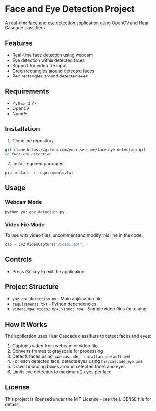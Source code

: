 # Face and Eye Detection Project

A real-time face and eye detection application using OpenCV and Haar Cascade classifiers.

## Features

- Real-time face detection using webcam
- Eye detection within detected faces
- Support for video file input
- Green rectangles around detected faces
- Red rectangles around detected eyes

## Requirements

- Python 3.7+
- OpenCV
- NumPy

## Installation

1. Clone the repository:
```bash
git clone https://github.com/yourusername/face-eye-detection.git
cd face-eye-detection
```

2. Install required packages:
```bash
pip install -r requirements.txt
```

## Usage

### Webcam Mode
```bash
python yuz_goz_detection.py
```

### Video File Mode
To use with video files, uncomment and modify this line in the code:
```python
cap = cv2.VideoCapture("video1.mp4")
```

## Controls

- Press `ESC` key to exit the application

## Project Structure

- `yuz_goz_detection.py` - Main application file
- `requirements.txt` - Python dependencies
- `video1.mp4`, `video2.mp4`, `video3.mp4` - Sample video files for testing

## How It Works

The application uses Haar Cascade classifiers to detect faces and eyes:
1. Captures video from webcam or video file
2. Converts frames to grayscale for processing
3. Detects faces using `haarcascade_frontalface_default.xml`
4. For each detected face, detects eyes using `haarcascade_eye.xml`
5. Draws bounding boxes around detected faces and eyes
6. Limits eye detection to maximum 2 eyes per face

## License

This project is licensed under the MIT License - see the LICENSE file for details.
